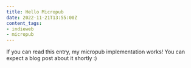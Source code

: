 ```yaml
---
title: Hello Micropub
date: 2022-11-21T13:55:00Z
content_tags:
- indieweb
- micropub
---
```



If you can read this entry, my micropub implementation works! You can expect a blog post about it shortly :)
